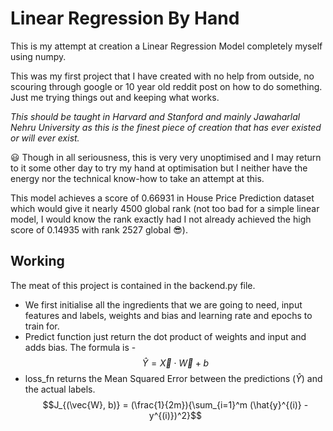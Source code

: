 # Linear Regression By Hand

This is my attempt at creation a Linear Regression Model completely myself using numpy.

This was my first project that I have created with no help from outside, no scouring through google or 10 year old reddit post on how to do something.
Just me trying things out and keeping what works.

*This should be taught in Harvard and Stanford and mainly Jawaharlal Nehru University as this is the finest piece of creation that has ever existed or will ever exist.*

:smiley: Though in all seriousness, this is very very unoptimised and I may return to it some other day to try my hand at optimisation but I neither have the energy nor the technical know-how to take an attempt at this.

This model achieves a score of 0.66931 in House Price Prediction dataset which would give it nearly 4500 global rank (not too bad for a simple linear model, I would know the rank exactly had I not already achieved the high score of 0.14935 with rank 2527 global :sunglasses:).

## Working

The meat of this project is contained in the backend.py file.

- We first initialise all the ingredients that we are going to need, input features and labels, weights and bias and learning rate and epochs to train for.
- Predict function just return the dot product of weights and input and adds bias. The formula is - 
  $$\hat{Y} = \vec{X} \cdot \vec{W} + b$$
- loss_fn returns the Mean Squared Error between the predictions ($\hat{Y}$) and the actual labels.
  $$J_{(\vec{W}, b)} = (\frac{1}{2m}){\sum_{i=1}^m (\hat{y}^{(i)} - y^{(i)})^2}$$
